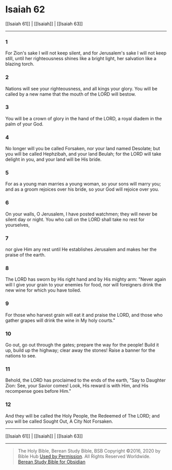 # Isaiah 62

[[Isaiah 61]] | [[Isaiah]] | [[Isaiah 63]]

---

### 1
For Zion's sake I will not keep silent, and for Jerusalem's sake I will not keep still, until her righteousness shines like a bright light, her salvation like a blazing torch.

### 2
Nations will see your righteousness, and all kings your glory. You will be called by a new name that the mouth of the LORD will bestow.

### 3
You will be a crown of glory in the hand of the LORD, a royal diadem in the palm of your God.

### 4
No longer will you be called Forsaken, nor your land named Desolate; but you will be called Hephzibah, and your land Beulah; for the LORD will take delight in you, and your land will be His bride.

### 5
For as a young man marries a young woman, so your sons will marry you; and as a groom rejoices over his bride, so your God will rejoice over you.

### 6
On your walls, O Jerusalem, I have posted watchmen; they will never be silent day or night. You who call on the LORD shall take no rest for yourselves,

### 7
nor give Him any rest until He establishes Jerusalem and makes her the praise of the earth.

### 8
The LORD has sworn by His right hand and by His mighty arm: "Never again will I give your grain to your enemies for food, nor will foreigners drink the new wine for which you have toiled.

### 9
For those who harvest grain will eat it and praise the LORD, and those who gather grapes will drink the wine in My holy courts."

### 10
Go out, go out through the gates; prepare the way for the people! Build it up, build up the highway; clear away the stones! Raise a banner for the nations to see.

### 11
Behold, the LORD has proclaimed to the ends of the earth, "Say to Daughter Zion: See, your Savior comes! Look, His reward is with Him, and His recompense goes before Him."

### 12
And they will be called the Holy People, the Redeemed of The LORD; and you will be called Sought Out, A City Not Forsaken.

---

[[Isaiah 61]] | [[Isaiah]] | [[Isaiah 63]]

---

> The Holy Bible, Berean Study Bible, BSB
> Copyright &copy;2016, 2020 by Bible Hub
> [Used by Permission](https://berean.bible/terms.htm). All Rights Reserved Worldwide.
> [Berean Study Bible for Obsidian](https://github.com/gapmiss/berean-study-bible-for-obsidian)

